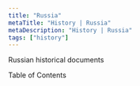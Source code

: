 ```yaml
---
title: "Russia"
metaTitle: "History | Russia"
metaDescription: "History | Russia"
tags: ["history"]
---
```


Russian historical documents

Table of Contents
